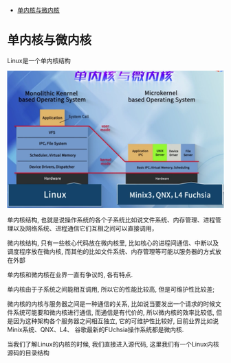 
<!-- @import "[TOC]" {cmd="toc" depthFrom=1 depthTo=6 orderedList=false} -->

<!-- code_chunk_output -->

- [单内核与微内核](#单内核与微内核)

<!-- /code_chunk_output -->

# 单内核与微内核

Linux是一个单内核结构

![2019-09-14-23-38-09.png](./images/2019-09-14-23-38-09.png)

单内核结构, 也就是说操作系统的各个子系统比如说文件系统、内存管理、进程管理以及网络系统、进程通信它们互相之间可以直接调用， 

微内核结构, 只有一些核心代码放在微内核里, 比如核心的进程间通信、中断以及调度程序放在微内核, 而其他的比如文件系统、内存管理等可能以服务器的方式放在外部

单内核和微内核在业界一直有争议的, 各有特点. 

单内核由于子系统之间能相互调用, 所以它的性能比较高, 但是可维护性比较差; 

微内核的内核与服务器之间是一种通信的关系, 比如说当要发出一个请求的时候文件系统可能要和微内核进行通信, 而通信是有代价的, 所以微内核的效率比较低, 但是因为这种架构各个服务器之间相互独立, 它的可维护性比较好, 目前业界比如说Minix系统、QNX、L4、 谷歌最新的FUchsia操作系统都是微内核.

当我们了解Linux的内核的时候, 我们直接进入源代码, 这里我们有一个Linux内核源码的目录结构

